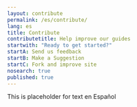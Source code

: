 ```yaml
---
layout: contribute
permalink: /es/contribute/
lang: es
title: Contribute
contributetitle: Help improve our guides
startwith: "Ready to get started?"
startA: Send us feedback
startB: Make a Suggestion
startC: Fork and improve site
nosearch: true
published: true
---
```


This is placeholder for text en Español
